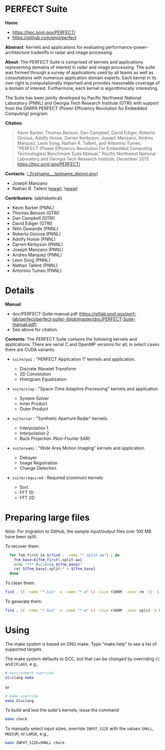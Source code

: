 <!-- -*-Mode: markdown;-*- -->
<!-- $Id$ -->

PERFECT Suite
=============================================================================

**Home**:
  - https://hpc.pnnl.gov/PERFECT/
  - https://github.com/pnnl/perfect

**Abstract**: Kernels and applications for evaluating
performance-power-architecture tradeoffs in radar and image
processing.

**About**: The PERFECT Suite is comprised of kernels and applications
representing domains of interest in radar and image processing. The
suite was formed through a survey of applications used by all teams as
well as consultations with numerous application domain experts. Each
kernel in its own right is computationally important and provides
reasonable coverage of a domain of interest. Furthermore, each kernel
is algorithmically interesting.

The Suite has been jointly developed by Pacific Northwest National
Laboratory (PNNL) and Georgia Tech Research Institute (GTRI) with
support from the DARPA PERFECT (Power Efficiency Revolution for
Embedded Computing) program.


**Citation**:
  > Kevin Barker, Thomas Benson, Dan Campbell, David Ediger, Roberto Gioiosa, Adolfy Hoisie, Darren Kerbyson, Joseph Manzano, Andres Marquez, Leon Song, Nathan R. Tallent, and Antonino Tumeo.  "PERFECT (Power Efficiency Revolution For Embedded Computing Technologies) Benchmark Suite Manual." Pacific Northwest National Laboratory and Georgia Tech Research Institute, December 2013. https://hpc.pnnl.gov/PERFECT/


**Contacts**: (_firstname_._lastname_@pnnl.gov)
  - Joseph Manzano
  - Nathan R. Tallent ([www](https://hpc.pnnl.gov/people/tallent)), ([www](https://www.pnnl.gov/people/nathan-tallent))


**Contributors**: (alphabetical)
  - Kevin Barker (PNNL)
  - Thomas Benson (GTRI)
  - Dan Campbell (GTRI)
  - David Ediger (GTRI)
  - Nitin Gawande (PNNL)
  - Roberto Gioiosa (PNNL)
  - Adolfy Hoisie (PNNL)
  - Darren Kerbyson (PNNL)
  - Joseph Manzano (PNNL)
  - Andres Marquez (PNNL)
  - Leon Song (PNNL)
  - Nathan Tallent (PNNL)
  - Antonino Tumeo (PNNL)



Details
=============================================================================

**Manual**:
  - doc/PERFECT-Suite-manual.pdf (https://gitlab.pnnl.gov/perf-lab/perfect/perfect-suite/-/blob/master/doc/PERFECT-Suite-manual.pdf)
  - See above for citation.


**Contents**: The PERFECT Suite contains the following kernels and
applications.  There are serial C and OpenMP versions for all; in
select cases there are CUDA variants.

- `suite/pa1` : "PERFECT Application 1" kernels and application.
  - Discrete Wavelet Transform
  - 2D Convolution
  - Histogram Equalization

- `suite/stap`  : "Space-Time Adaptive Processing" kernels and application.
  - System Solver
  - Inner Product
  - Outer Product

- `suite/sar` : "Synthetic Aperture Radar" kernels.
  - Interpolation 1
  - Interpolation 2
  - Back Projection (Non-Fourier SAR)

- `suite/wami` : "Wide Area Motion Imaging" kernels and application.
  - Debayer
  - Image Registration
  - Change Detection

- `suite/required` : Required (common) kernels
  - Sort
  - FFT 1D
  - FFT 2D


Preparing large files
=============================================================================

*Note*: For migration to GitHub, the sample input/output files over 100 MB have been split. 

To recover them:
```sh
  for fnm_first in $(find . -name "*.split-aa") ; do
    fnm_base=${fnm_first%.split-aa}
    echo "*** Building ${fnm_base}"
    cat ${fnm_base}.split-* > ${fnm_base}
  done
  ```

To clean them:
  ```sh
  find . \( -name "*.bin" -o -name "*.m" \) -size +100M  -exec rm '{}' \;
  ```

To generate them:
  ```sh
  find . \( -name "*.bin" -o -name "*.m" \) -size +100M  -exec split -b 99MiB  '{}' '{}'.split- \;
  ```


Using
=============================================================================

The make system is based on GNU make.  Type "make help" to see a list of
supported targets.

The make system defaults to GCC, but that can be changed by overriding
`CC` and `CFLAGS`, e.g.,
  ```sh
  # environment override
  CC=clang make
  ```
or
  ```sh
  # make override
  make CC=clang
  ```

To build and test the suite's kernels, issue the command
  ```sh
  make check
  ```
To manually select input sizes, override `INPUT_SIZE` with the values
`SMALL`, `MEDIUM`, or `LARGE`, e.g.,
  ```sh
  make INPUT_SIZE=SMALL check
  ```

